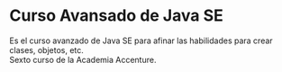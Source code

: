# Curso Avansado de Java SE

Es el curso avanzado de Java SE para afinar las habilidades para crear clases, objetos, etc.<br>
Sexto curso de la Academia Accenture.<br>

